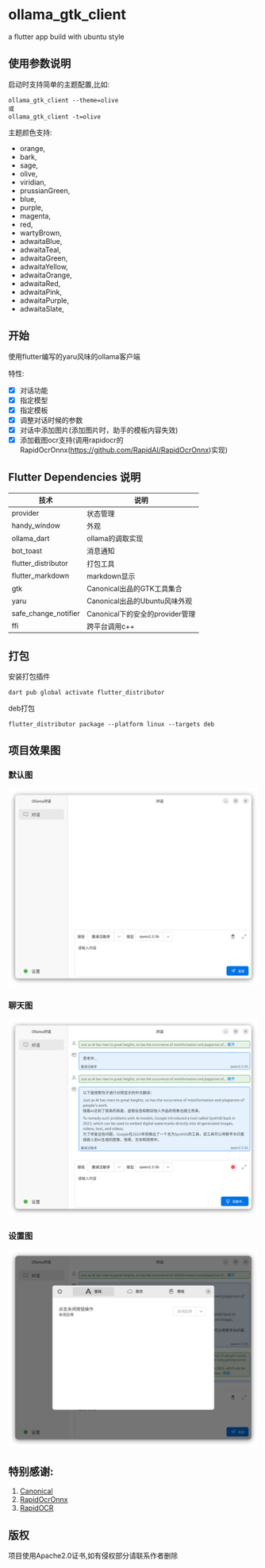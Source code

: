 # ollama_gtk_client

a flutter app build with ubuntu style

## 使用参数说明
启动时支持简单的主题配置,比如:
```shell
ollama_gtk_client --theme=olive
或
ollama_gtk_client -t=olive
```
主题颜色支持:
- orange,
- bark,
- sage,
- olive,
- viridian,
- prussianGreen,
- blue,
- purple,
- magenta,
- red,
- wartyBrown,
- adwaitaBlue,
- adwaitaTeal,
- adwaitaGreen,
- adwaitaYellow,
- adwaitaOrange,
- adwaitaRed,
- adwaitaPink,
- adwaitaPurple,
- adwaitaSlate,

## 开始

使用flutter编写的yaru风味的ollama客户端

特性:
- [x] 对话功能
- [x] 指定模型
- [x] 指定模板
- [x] 调整对话时候的参数
- [x] 对话中添加图片(添加图片时，助手的模板内容失效)
- [x] 添加截图ocr支持(调用rapidocr的RapidOcrOnnx(https://github.com/RapidAI/RapidOcrOnnx)实现)

## Flutter Dependencies 说明

| 技术 | 说明                       |
| --- |--------------------------|
| provider | 状态管理                     |
| handy_window | 外观                       |
| ollama_dart | ollama的调取实现              |
| bot_toast | 消息通知                     |
| flutter_distributor | 打包工具                     |
| flutter_markdown | markdown显示               |
| gtk | Canonical出品的GTK工具集合      |
| yaru | Canonical出品的Ubuntu风味外观   |
| safe_change_notifier | Canonical下的安全的provider管理 |
| ffi | 跨平台调用c++ |


## 打包
安装打包插件

```
dart pub global activate flutter_distributor
```

deb打包
```
flutter_distributor package --platform linux --targets deb
```

## 项目效果图

### 默认图

![默认界面](./doc/images/default.png)

### 聊天图

![聊天图](./doc/images/answer.png)

### 设置图

![设置图](./doc/images/settings.png)

## 特别感谢:

1. [Canonical](https://canonical.com)
2. [RapidOcrOnnx](https://github.com/RapidAI/RapidOcrOnnx)
3. [RapidOCR](https://github.com/RapidAI/RapidOCR)

## 版权
项目使用Apache2.0证书,如有侵权部分请联系作者删除